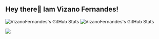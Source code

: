 ## Hey there👋 Iam Vizano Fernandes!

<!--
**VizanoFernandes/VizanoFernandes** is a ✨ _special_ ✨ repository because its `README.md` (this file) appears on your GitHub profile.

Here are some ideas to get you started:

- 🔭 I’m currently working on ...
- 🌱 I’m currently learning ...
- 👯 I’m looking to collaborate on ...
- 🤔 I’m looking for help with ...
- 💬 Ask me about ...
- 📫 How to reach me: ...
- 😄 Pronouns: ...
- ⚡ Fun fact: ...
-->

<img src="https://github-readme-stats.vercel.app/api?username=VizanoFernandes&theme=vue-dark&show_icons=true&hide_border=true&count_private=true" alt="VizanoFernandes's GitHub Stats" />

<img src="https://github-readme-stats.vercel.app/api/top-langs/?username=VizanoFernandes&theme=vue-dark&show_icons=true&hide_border=true&layout=compact" alt="VizanoFernandes's GitHub Stats" />


<p align="left">
  <a href="https://skillicons.dev">
    <img src="https://skillicons.dev/icons?i=html,css,js,py,pycharm,mysql,php,vscode,visualstudio,ps,blender,robloxstudio,replit"/>
  </a>
</p>




